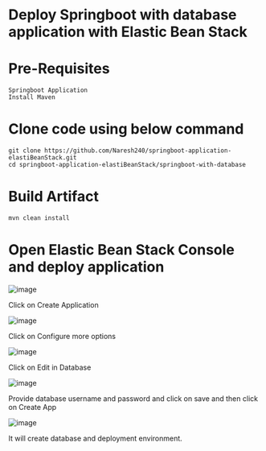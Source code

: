 # Deploy Springboot with database application with Elastic Bean Stack

# Pre-Requisites
    Springboot Application
    Install Maven
# Clone code using below command
    git clone https://github.com/Naresh240/springboot-application-elastiBeanStack.git
    cd springboot-application-elastiBeanStack/springboot-with-database
# Build Artifact
    mvn clean install
# Open Elastic Bean Stack Console and deploy application
  ![image](https://user-images.githubusercontent.com/58024415/105579812-cc681d00-5dae-11eb-8f3b-7738ec47b0df.png)
  
  Click on Create Application
  
  ![image](https://user-images.githubusercontent.com/58024415/105581434-94b0a380-5db5-11eb-8132-54a09e1ce379.png)

  Click on Configure more options
  
  ![image](https://user-images.githubusercontent.com/58024415/105583705-3b953f80-5db6-11eb-9de0-74ca6deb79bc.png)
  
  Click on Edit in Database
  
  ![image](https://user-images.githubusercontent.com/58024415/105584587-78f9cd00-5db6-11eb-9540-0ad6ab9e3299.png)

  Provide database username and password and click on save and then click on Create App
  
  ![image](https://user-images.githubusercontent.com/58024415/105585517-bb230e80-5db6-11eb-9dea-2c226c0b50c6.png)

  It will create database and deployment environment.
  
  

